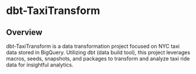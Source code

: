 # dbt-TaxiTransform

## Overview
dbt-TaxiTransform is a data transformation project focused on NYC taxi data stored in BigQuery. Utilizing dbt (data build tool), this project leverages macros, seeds, snapshots, and packages to transform and analyze taxi ride data for insightful analytics.
